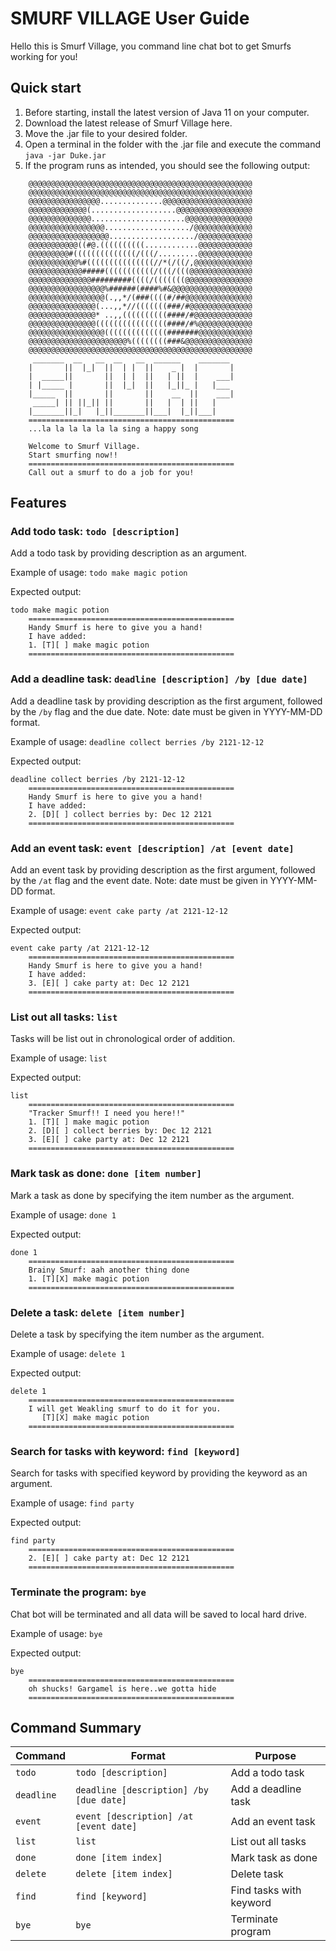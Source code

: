 # SMURF VILLAGE User Guide
Hello this is Smurf Village, you command line chat bot to get Smurfs working for you!

## Quick start
1. Before starting, install the latest version of Java 11 on your computer.
2. Download the latest release of Smurf Village here.
3. Move the .jar file to your desired folder.
4. Open a terminal in the folder with the .jar file and execute the command ```java -jar Duke.jar```
5. If the program runs as intended, you should see the following output:
```
	@@@@@@@@@@@@@@@@@@@@@@@@@@@@@@@@@@@@@@@@@@@@@@@@@@
	@@@@@@@@@@@@@@@@@@@@@@@@@@@@@@@@@@@@@@@@@@@@@@@@@@
	@@@@@@@@@@@@@@@@..............@@@@@@@@@@@@@@@@@@@@
	@@@@@@@@@@@@@(...................@@@@@@@@@@@@@@@@@
	@@@@@@@@@@@@@@.....................@@@@@@@@@@@@@@@
	@@@@@@@@@@@@@@@@@.................../@@@@@@@@@@@@@
	@@@@@@@@@@@@@@@@@@.................../@@@@@@@@@@@@
	@@@@@@@@@@@((#@.((((((((((............@@@@@@@@@@@@
	@@@@@@@@@#((((((((((((((/(((/.........@@@@@@@@@@@@
	@@@@@@@@@@@%#(((((((((((((((//*(/((/,@@@@@@@@@@@@@
	@@@@@@@@@@@@#####(((((((((((/(((/(((@@@@@@@@@@@@@@
	@@@@@@@@@@@@@@#########((((/(((((((@@@@@@@@@@@@@@@
	@@@@@@@@@@@@@@@@@%######(####%#&@@@@@@@@@@@@@@@@@@
	@@@@@@@@@@@@@@@@@(.,,*/(###((((#/##@@@@@@@@@@@@@@@
	@@@@@@@@@@@@@@@(...,,*//(((((((###/#@@@@@@@@@@@@@@
	@@@@@@@@@@@@@@@* ..,,((((((((((####/#@@@@@@@@@@@@@
	@@@@@@@@@@@@@@@((((((((((((((((####/#%@@@@@@@@@@@@
	@@@@@@@@@@@@@@@@@((((((((((((((#######@@@@@@@@@@@@
	@@@@@@@@@@@@@@@@@@@@@@%((((((((###&@@@@@@@@@@@@@@@
	@@@@@@@@@@@@@@@@@@@@@@@@@@@@@@@@@@@@@@@@@@@@@@@@@@
	 _______  __   __  __   __  ______    _______ 
	|       ||  |_|  ||  | |  ||    _ |  |       |
	|  _____||       ||  | |  ||   | ||  |    ___|
	| |_____ |       ||  |_|  ||   |_||_ |   |___ 
	|_____  ||       ||       ||    __  ||    ___|
	 _____| || ||_|| ||       ||   |  | ||   |    
	|_______||_|   |_||_______||___|  |_||___|    
	==============================================
	...la la la la la la sing a happy song

	Welcome to Smurf Village.
	Start smurfing now!!
	==============================================
	Call out a smurf to do a job for you!
```

## Features

### Add todo task: `todo [description]`
Add a todo task by providing description as an argument.

Example of usage: `todo make magic potion`

Expected output:
```
todo make magic potion
	==============================================
	Handy Smurf is here to give you a hand!
	I have added: 
	1. [T][ ] make magic potion
	==============================================
```

### Add a deadline task: `deadline [description] /by [due date]`
Add a deadline task by providing description as the first argument, followed by the `/by` flag and the due date. Note: date must be given in YYYY-MM-DD format.

Example of usage: `deadline collect berries /by 2121-12-12`

Expected output:
```
deadline collect berries /by 2121-12-12
	==============================================
	Handy Smurf is here to give you a hand!
	I have added: 
	2. [D][ ] collect berries by: Dec 12 2121
	==============================================
```

### Add an event task: `event [description] /at [event date]`
Add an event task by providing description as the first argument, followed by the `/at` flag and the event date. Note: date must be given in YYYY-MM-DD format.

Example of usage: `event cake party /at 2121-12-12`

Expected output:
```
event cake party /at 2121-12-12
	==============================================
	Handy Smurf is here to give you a hand!
	I have added: 
	3. [E][ ] cake party at: Dec 12 2121
	==============================================
```

### List out all tasks: `list`
Tasks will be list out in chronological order of addition.

Example of usage: `list`

Expected output:
```
list
	==============================================
	"Tracker Smurf!! I need you here!!"
	1. [T][ ] make magic potion
	2. [D][ ] collect berries by: Dec 12 2121
	3. [E][ ] cake party at: Dec 12 2121
	==============================================
```

### Mark task as done: `done [item number]`
Mark a task as done by specifying the item number as the argument.

Example of usage: `done 1`

Expected output:
```
done 1
	==============================================
	Brainy Smurf: aah another thing done
	1. [T][X] make magic potion
	==============================================
```

### Delete a task: `delete [item number]`
Delete a task by specifying the item number as the argument.

Example of usage: `delete 1`

Expected output:
```
delete 1
	==============================================
	I will get Weakling smurf to do it for you.
	   [T][X] make magic potion
	==============================================
```

### Search for tasks with keyword: `find [keyword]`
Search for tasks with specified keyword by providing the keyword as an argument.

Example of usage: `find party`

Expected output:
```
find party
	==============================================
	2. [E][ ] cake party at: Dec 12 2121
	==============================================
```

### Terminate the program: `bye`
Chat bot will be terminated and all data will be saved to local hard drive.

Example of usage: `bye`

Expected output:
```
bye
	==============================================
	oh shucks! Gargamel is here..we gotta hide
	==============================================
```

## Command Summary

Command | Format | Purpose
--------|---------|-----------
`todo` | `todo [description]` | Add a todo task
`deadline` | `deadline [description] /by [due date]` | Add a deadline task
`event` | `event [description] /at [event date]` | Add an event task
`list` | `list` | List out all tasks
`done` | `done [item index]` | Mark task as done
`delete` | `delete [item index]` | Delete task
`find`  |  `find [keyword]` | Find tasks with keyword
`bye` | `bye` | Terminate program

